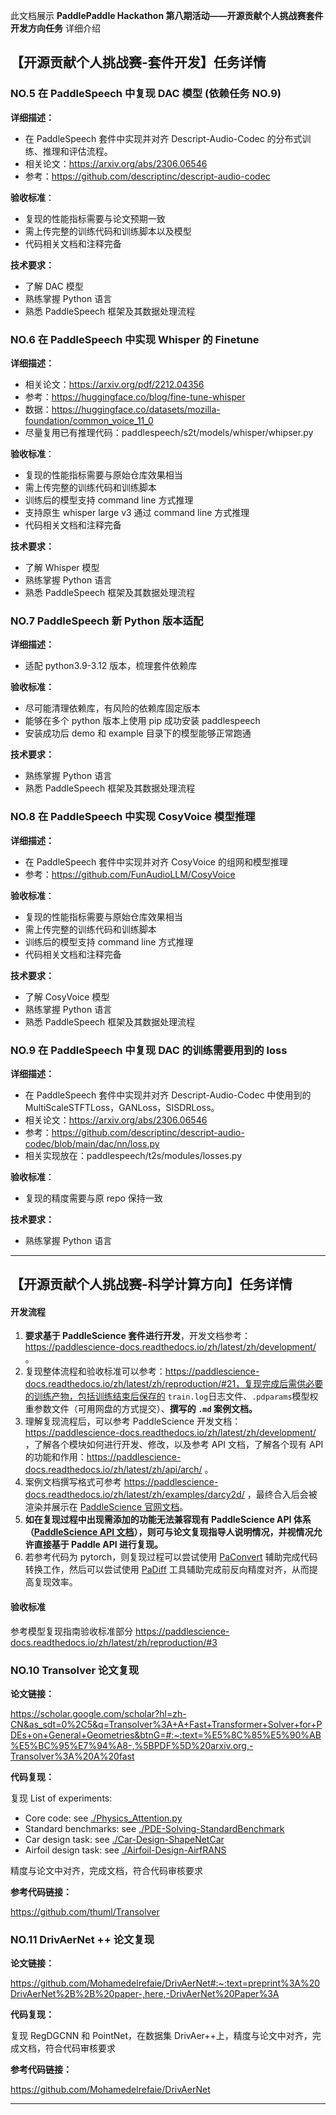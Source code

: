 此文档展示 **PaddlePaddle Hackathon 第八期活动——开源贡献个人挑战赛套件开发方向任务** 详细介绍

## 【开源贡献个人挑战赛-套件开发】任务详情

### NO.5 在 PaddleSpeech 中复现 DAC 模型 (依赖任务 NO.9)

**详细描述：**

- 在 PaddleSpeech 套件中实现并对齐 Descript-Audio-Codec 的分布式训练、推理和评估流程。
- 相关论文：https://arxiv.org/abs/2306.06546
- 参考：https://github.com/descriptinc/descript-audio-codec

**验收标准**：

- 复现的性能指标需要与论文预期一致
- 需上传完整的训练代码和训练脚本以及模型
- 代码相关文档和注释完备

**技术要求：**

- 了解 DAC 模型
- 熟练掌握 Python 语言
- 熟悉 PaddleSpeech 框架及其数据处理流程

### NO.6 在 PaddleSpeech 中实现 Whisper 的 Finetune

**详细描述：**

- 相关论文：https://arxiv.org/pdf/2212.04356
- 参考：https://huggingface.co/blog/fine-tune-whisper
- 数据：https://huggingface.co/datasets/mozilla-foundation/common_voice_11_0
- 尽量复用已有推理代码：paddlespeech/s2t/models/whisper/whipser.py

**验收标准**：

- 复现的性能指标需要与原始仓库效果相当
- 需上传完整的训练代码和训练脚本
- 训练后的模型支持 command line 方式推理
- 支持原生 whisper large v3 通过 command line 方式推理
- 代码相关文档和注释完备

**技术要求：**

- 了解 Whisper 模型
- 熟练掌握 Python 语言
- 熟悉 PaddleSpeech 框架及其数据处理流程

### NO.7 PaddleSpeech 新 Python 版本适配

**详细描述：**

- 适配 python3.9-3.12 版本，梳理套件依赖库

**验收标准：**

- 尽可能清理依赖库，有风险的依赖库固定版本
- 能够在多个 python 版本上使用 pip 成功安装 paddlespeech
- 安装成功后 demo 和 example 目录下的模型能够正常跑通

**技术要求：**

- 熟练掌握 Python 语言
- 熟悉 PaddleSpeech 框架及其数据处理流程

### NO.8 在 PaddleSpeech 中实现 CosyVoice 模型推理

**详细描述：**

- 在 PaddleSpeech 套件中实现并对齐 CosyVoice 的组网和模型推理
- 参考：https://github.com/FunAudioLLM/CosyVoice

**验收标准**：

- 复现的性能指标需要与原始仓库效果相当
- 需上传完整的训练代码和训练脚本
- 训练后的模型支持 command line 方式推理
- 代码相关文档和注释完备

**技术要求：**

- 了解 CosyVoice 模型
- 熟练掌握 Python 语言
- 熟悉 PaddleSpeech 框架及其数据处理流程

### NO.9 在 PaddleSpeech 中复现 DAC 的训练需要用到的 loss

**详细描述：**

- 在 PaddleSpeech 套件中实现并对齐 Descript-Audio-Codec 中使用到的 MultiScaleSTFTLoss，GANLoss，SISDRLoss。
- 相关论文：https://arxiv.org/abs/2306.06546
- 参考：https://github.com/descriptinc/descript-audio-codec/blob/main/dac/nn/loss.py
- 相关实现放在：paddlespeech/t2s/modules/losses.py

**验收标准**：

- 复现的精度需要与原 repo 保持一致

**技术要求：**

- 熟练掌握 Python 语言

---

## 【开源贡献个人挑战赛-科学计算方向】任务详情

#### 开发流程

1. **要求基于 PaddleScience 套件进行开发**，开发文档参考：https://paddlescience-docs.readthedocs.io/zh/latest/zh/development/ 。
2. 复现整体流程和验收标准可以参考：https://paddlescience-docs.readthedocs.io/zh/latest/zh/reproduction/#21，复现完成后需供必要的训练产物，包括训练结束后保存的 `train.log`日志文件、`.pdparams`模型权重参数文件（可用网盘的方式提交）、**撰写的 `.md` 案例文档。**
3. 理解复现流程后，可以参考 PaddleScience 开发文档：https://paddlescience-docs.readthedocs.io/zh/latest/zh/development/ ，了解各个模块如何进行开发、修改，以及参考 API 文档，了解各个现有 API 的功能和作用：https://paddlescience-docs.readthedocs.io/zh/latest/zh/api/arch/ 。
4. 案例文档撰写格式可参考 https://paddlescience-docs.readthedocs.io/zh/latest/zh/examples/darcy2d/ ，最终合入后会被渲染并展示在 [PaddleScience 官网文档](https://paddlescience-docs.readthedocs.io/zh/latest/zh/examples/volterra_ide/)。
5. **如在复现过程中出现需添加的功能无法兼容现有 PaddleScience API 体系（[PaddleScience API 文档](https://paddlescience-docs.readthedocs.io/zh/latest/zh/api/arch/)），则可与论文复现指导人说明情况，并视情况允许直接基于 Paddle API 进行复现。**
6. 若参考代码为 pytorch，则复现过程可以尝试使用 [PaConvert](https://github.com/PaddlePaddle/PaConvert) 辅助完成代码转换工作，然后可以尝试使用 [PaDiff](https://github.com/PaddlePaddle/PaDiff) 工具辅助完成前反向精度对齐，从而提高复现效率。

#### 验收标准

参考模型复现指南验收标准部分 https://paddlescience-docs.readthedocs.io/zh/latest/zh/reproduction/#3

### NO.10 Transolver 论文复现

**论文链接：**

https://scholar.google.com/scholar?hl=zh-CN&as_sdt=0%2C5&q=Transolver%3A+A+Fast+Transformer+Solver+for+PDEs+on+General+Geometries&btnG=#:~:text=%E5%8C%85%E5%90%AB%E5%BC%95%E7%94%A8-,%5BPDF%5D%20arxiv.org,-Transolver%3A%20A%20fast

**代码复现：**

复现 List of experiments:

- Core code: see [./Physics_Attention.py](https://github.com/thuml/Transolver/blob/main/Physics_Attention.py)
- Standard benchmarks: see [./PDE-Solving-StandardBenchmark](https://github.com/thuml/Transolver/tree/main/PDE-Solving-StandardBenchmark)
- Car design task: see [./Car-Design-ShapeNetCar](https://github.com/thuml/Transolver/tree/main/Car-Design-ShapeNetCar)
- Airfoil design task: see [./Airfoil-Design-AirfRANS](https://github.com/thuml/Transolver/tree/main/Airfoil-Design-AirfRANS)

精度与论文中对齐，完成文档，符合代码审核要求

**参考代码链接：**

https://github.com/thuml/Transolver

### NO.11 DrivAerNet ++ 论文复现

**论文链接：**

https://github.com/Mohamedelrefaie/DrivAerNet#:~:text=preprint%3A%20DrivAerNet%2B%2B%20paper-,here,-DrivAerNet%20Paper%3A

**代码复现：**

复现 RegDGCNN 和 PointNet，在数据集 DrivAer++上，精度与论文中对齐，完成文档，符合代码审核要求

**参考代码链接：**

https://github.com/Mohamedelrefaie/DrivAerNet

---
